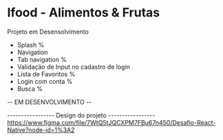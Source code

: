 # Ifood - Alimentos & Frutas
Projeto em Desensolvimento

- Splash %
- Navigation
- Tab navigation %
- Validação de Input no cadastro de login
- Lista de Favoritos %
- Login com conta %
- Busca %

-- EM DESENVOLVIMENTO --

----------------- Design do projeto -----------------
https://www.figma.com/file/7WtQ5tJQCXPM7FBu67n450/Desafio-React-Native?node-id=1%3A2
